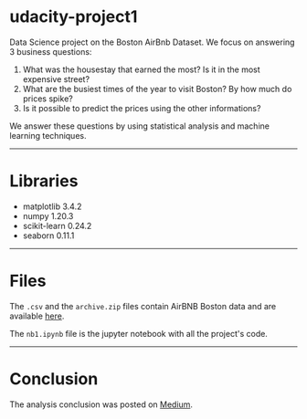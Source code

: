 # udacity-project1

Data Science project on the Boston AirBnb Dataset. We focus on answering 3 business questions:

1. What was the housestay that earned the most? Is it in the most expensive street? 
2. What are the busiest times of the year to visit Boston? By how much do prices spike?
3. Is it possible to predict the prices using the other informations?

We answer these questions by using statistical analysis and machine learning techniques.

---
# Libraries
* matplotlib                3.4.2
* numpy                     1.20.3
* scikit-learn              0.24.2
* seaborn                   0.11.1

---
# Files
The `.csv` and the `archive.zip` files contain AirBNB Boston data and are available [here](https://www.kaggle.com/airbnb/boston).

The `nb1.ipynb` file is the jupyter notebook with all the project's code.

---
# Conclusion
The analysis conclusion was posted on [Medium](https://medium.com/@lucasbaiao/insights-on-the-boston-homestays-market-6d58c8093242).
